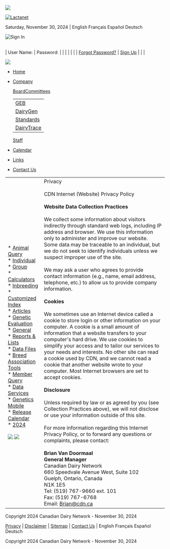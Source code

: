 ![](https://www.cdn.ca/images/lactanet-logo.png)

[![Lactanet](https://www.cdn.ca/images/lactanet-header-en.jpg)](https://www.cdn.ca/home.php)

Saturday, November 30, 2024 | English Français Español Deutsch

![Sign In](https://www.cdn.ca/images/ti_signin.gif)

|     |     |     |
| --- | --- | --- |
 
| User Name: | Password: |     |
|     |     |     |
| [Forgot Password?](https://www.cdn.ca/users/forgot-password.php) \| [Sign Up](https://www.cdn.ca/data-services/registration.php) |     |     |

![](https://www.cdn.ca/images/spacer.gif)

* [Home](https://www.cdn.ca/home.php)
* [Company](https://www.cdn.ca/company.php)
    
    [Board](https://www.lactanet.ca/en/board-of-directors/)[Committees](https://www.cdn.ca/committees.php)
    
    |     |
    | --- |
    | [GEB](https://www.cdn.ca/committees-geb.php) |
    | [DairyGen](https://www.cdn.ca/committees-dairygen.php) |
    | [Standards](https://www.cdn.ca/committees-standards.php) |
    | [DairyTrace](https://www.cdn.ca/committees-dairytrace.php) |
    
    [Staff](https://www.cdn.ca/staff.php)
    
* [Calendar](https://www.cdn.ca/calendar.php)
* [Links](https://www.cdn.ca/links.php)
* [Contact Us](https://www.cdn.ca/contact.php)

|     |     |
| --- | --- |
| * [Animal Query](javascript:;)<br>    * [Individual](https://www.cdn.ca/query/individual.php)<br>    * [Group](https://www.cdn.ca/query/group.php)<br>* [Calculators](javascript:;)<br>    * [Inbreeding](https://www.cdn.ca/inbreeding/selectlist.php)<br>    * [Customized Index](https://www.cdn.ca/cic/selectlist.php)<br>* [Articles](https://www.cdn.ca/articles.php)<br>* [Genetic Evaluation](javascript:;)<br>    * [General](https://www.cdn.ca/files_ge_articles.php)<br>    * [Reports & Lists](https://www.cdn.ca/files_ge_articles.php)<br>    * [Data Files](https://www.cdn.ca/files_ge_datafiles.php)<br>* [Breed Association Tools](javascript:;)<br>    * [Member Query](https://www.cdn.ca/member/query.php)<br>* [Data Services](https://www.cdn.ca/data-services/index.php)<br>* [Genetics Mobile](https://www.cdn.ca/cdn-mobile.php)<br>* [Release Calendar](javascript:;)<br>    * [2024](https://www.cdn.ca/pdf/2024%20CDN%20Release%20Form_English.pdf)<br><br>[![](https://www.cdn.ca/images/facebook-icon.png)](https://www.facebook.com/CanadianDairyNetwork) [![](https://www.cdn.ca/images/twitter-icon.png)](https://twitter.com/CDNDairyNetwork) | Privacy<br><br>CDN Internet (Website) Privacy Policy<br><br>**Website Data Collection Practices**<br><br>We collect some information about visitors indirectly through standard web logs, including IP address and browser. We use this information only to administer and improve our website. Some data may be traceable to an individual, but we do not seek to identify individuals unless we suspect improper use of the site.<br><br>We may ask a user who agrees to provide contact information (e.g., name, email address, telephone, etc.) to allow us to provide company information.<br><br>**Cookies**<br><br>We sometimes use an Internet device called a cookie to store login or other information on your computer. A cookie is a small amount of information that a website transfers to your computer's hard drive. We use cookies to simplify your access and to tailor our services to your needs and interests. No other site can read a cookie used by CDN, and we cannot read a cookie that another website wrote to your computer. Most Internet browsers are set to accept cookies.<br><br>**Disclosure**<br><br>Unless required by law or as agreed by you (see Collection Practices above), we will not disclose or use your information outside of this site.<br><br>For more information regarding this Internet Privacy Policy, or to forward any questions or complaints, please contact:<br><br>**Brian Van Doormaal  <br>General Manager**  <br>Canadian Dairy Network  <br>660 Speedvale Avenue West, Suite 102  <br>Guelph, Ontario, Canada  <br>N1K 1E5  <br>Tel: (519) 767-9660 ext. 101  <br>Fax: (519) 767-6768  <br>Email: [Brian@cdn.ca](mailto:Brian@cdn.ca) |

Copyright 2024 Canadian Dairy Network - November 30, 2024

[Privacy](https://www.cdn.ca/privacy.php) | [Disclaimer](https://www.cdn.ca/disclaimer.php) | [Sitemap](https://www.cdn.ca/sitemap.php) | [Contact Us](https://www.cdn.ca/contact.php) | English Français Español Deutsch

Copyright 2024 Canadian Dairy Network - November 30, 2024